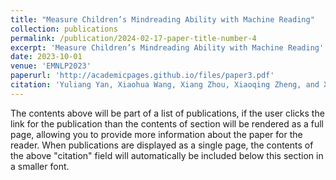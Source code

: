 ```yaml
---
title: "Measure Children’s Mindreading Ability with Machine Reading"
collection: publications
permalink: /publication/2024-02-17-paper-title-number-4
excerpt: 'Measure Children’s Mindreading Ability with Machine Reading'
date: 2023-10-01
venue: 'EMNLP2023'
paperurl: 'http://academicpages.github.io/files/paper3.pdf'
citation: 'Yuliang Yan, Xiaohua Wang, Xiang Zhou, Xiaoqing Zheng, and Xuanjing Huang. 2023. Measure Children’s Mindreading Ability with Machine Reading. In Findings of the Association for Computational Linguistics: EMNLP 2023, pages 8366–8375, Singapore. Association for Computational Linguistics.'
---
```


The contents above will be part of a list of publications, if the user clicks the link for the publication than the contents of section will be rendered as a full page, allowing you to provide more information about the paper for the reader. When publications are displayed as a single page, the contents of the above "citation" field will automatically be included below this section in a smaller font.
